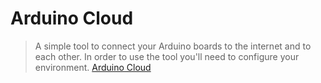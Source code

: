 # Arduino Cloud

> A simple tool to connect your Arduino boards to the internet and to each other. In order to use the tool you'll need to configure your environment. [Arduino Cloud](https://cloud.arduino.cc/)